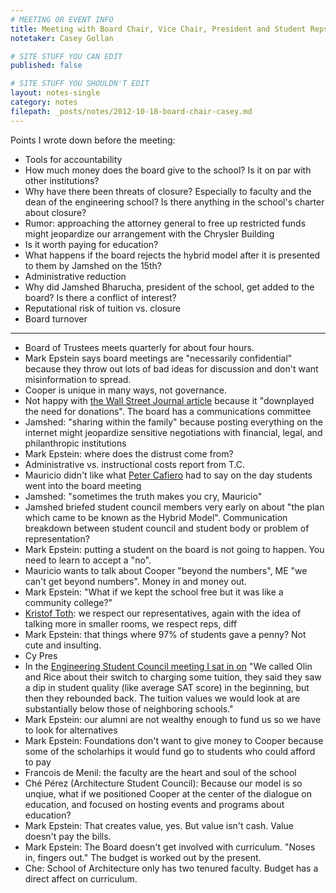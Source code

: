 ```yaml
---
# MEETING OR EVENT INFO
title: Meeting with Board Chair, Vice Chair, President and Student Reps
notetaker: Casey Gollan

# SITE STUFF YOU CAN EDIT
published: false

# SITE STUFF YOU SHOULDN'T EDIT
layout: notes-single
category: notes
filepath: _posts/notes/2012-10-18-board-chair-casey.md
---
```


Points I wrote down before the meeting:

- Tools for accountability
- How much money does the board give to the school? Is it on par with other institutions?
- Why have there been threats of closure? Especially to faculty and the dean of the engineering school? Is there anything in the school's charter about closure?
- Rumor: approaching the attorney general to free up restricted funds might jeopardize our arrangement with the Chrysler Building
- Is it worth paying for education?
- What happens if the board rejects the hybrid model after it is presented to them by Jamshed on the 15th?
- Administrative reduction
- Why did Jamshed Bharucha, president of the school, get added to the board? Is there a conflict of interest?
- Reputational risk of tuition vs. closure
- Board turnover

***

- Board of Trustees meets quarterly for about four hours.
- Mark Epstein says board meetings are "necessarily confidential" because they throw out lots of bad ideas for discussion and don't want misinformation to spread.
- Cooper is unique in many ways, not governance.
- Not happy with [the Wall Street Journal article](http://online.wsj.com/article/SB124631610981670647.html) because it "downplayed the need for donations". The board has a communications committee
- Jamshed: "sharing within the family" because posting everything on the internet might jeopardize sensitive negotiations with financial, legal, and philanthropic institutions
- Mark Epstein: where does the distrust come from?
- Administrative vs. instructional costs report from T.C.
- Mauricio didn't like what [Peter Cafiero](http://cooper.edu/about/trustees/peter-cafiero) had to say on the day students went into the board meeting
- Jamshed: "sometimes the truth makes you cry, Mauricio"
- Jamshed briefed student council members very early on about "the plan which came to be known as the Hybrid Model". Communication breakdown between student council and student body or problem of representation?
- Mark Epstein: putting a student on the board is not going to happen. You need to learn to accept a "no".
- Mauricio wants to talk about Cooper "beyond the numbers", ME "we can't get beyond numbers". Money in and money out.
- Mark Epstein: "What if we kept the school free but it was like a community college?"
- [Kristof Toth](http://esc.cooper.edu/repinfo.php?repname=toth): we respect our representatives, again with the idea of talking more in smaller rooms, we respect reps, diff
- Mark Epstein: that things where 97% of students gave a penny? Not cute and insulting.
- Cy Pres
- In the [Engineering Student Council meeting I sat in on](http://esc.cooper.edu/minutes.php?id=24) "We called Olin and Rice about their switch to charging some tuition, they said they saw a dip in student quality (like average SAT score) in the beginning, but then they rebounded back. The tuition values we would look at are substantially below those of neighboring schools."
- Mark Epstein: our alumni are not wealthy enough to fund us so we have to look for alternatives
- Mark Epstein: Foundations don't want to give money to Cooper because some of the scholarhips it would fund go to students who could afford to pay
- Francois de Menil: the faculty are the heart and soul of the school
- Ché Pérez (Architecture Student Council): Because our model is so unqiue, what if we positioned Cooper at the center of the dialogue on education, and focused on hosting events and programs about education?
- Mark Epstein: That creates value, yes. But value isn't cash. Value doesn't pay the bills.
- Mark Epstein: The Board doesn't get involved with curriculum. "Noses in, fingers out." The budget is worked out by the present.
- Che: School of Architecture only has two tenured faculty. Budget has a direct affect on curriculum.